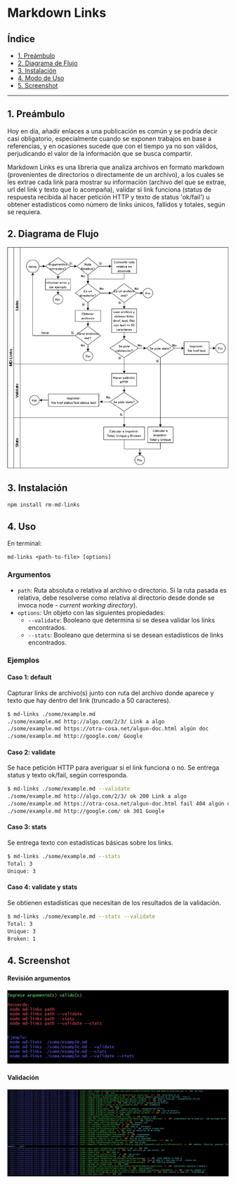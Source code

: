# Markdown Links

## Índice

* [1. Preámbulo](#1-preámbulo)
* [2. Diagrama de Flujo](#2-resumen-del-proyecto)
* [3. Instalación](#3-instalacion)
* [4. Modo de Uso](#4-uso)
* [5. Screenshot](#5-screen)

***

## 1. Preámbulo

Hoy en día, añadir enlaces a una publicación es común y se podría decir casi obligatorio, especialmente cuando se exponen trabajos en base a referencias, y en ocasiones sucede que con el tiempo ya no son válidos, perjudicando el valor de la información que se busca compartir.

Markdown Links es una libreria que analiza archivos en formato markdown (provenientes de directorios o directamente de un archivo), a los cuales se les extrae cada link para mostrar su información (archivo del que se extrae, url del link y texto que lo acompaña), validar si link funciona (status de respuesta recibida al hacer petición HTTP y texto de status 'ok/fail') u obtener estadísticos como número de links únicos, fallidos y totales, según se requiera.

## 2. Diagrama de Flujo

![Flujo](https://github.com/RuthMaureira/SCL012-MD-Links-/blob/development/img/diagramajpg.jpg)

## 3. Instalación

```
npm install rm-md-links
```

## 4. Uso

En terminal:

```
md-links <path-to-file> [options]
```

### Argumentos

* `path`: Ruta absoluta o relativa al archivo o directorio. Si la ruta pasada es
  relativa, debe resolverse como relativa al directorio desde donde se invoca
  node - _current working directory_).
* `options`: Un objeto con las siguientes propiedades:
  - `--validate`: Booleano que determina si se desea validar los links
    encontrados.
  - `--stats`: Booleano que determina si se desean estadísticos de links
    encontrados.

### Ejemplos

#### Caso 1: default

Capturar links de archivo(s) junto con ruta del archivo donde aparece y texto que hay dentro del link (truncado a 50 caracteres).

```sh
$ md-links ./some/example.md
./some/example.md http://algo.com/2/3/ Link a algo
./some/example.md https://otra-cosa.net/algun-doc.html algún doc
./some/example.md http://google.com/ Google
```


#### Caso 2: validate

Se hace petición HTTP para averiguar si el link funciona o no. Se entrega status y texto ok/fail, según corresponda.

```sh
$ md-links ./some/example.md --validate
./some/example.md http://algo.com/2/3/ ok 200 Link a algo
./some/example.md https://otra-cosa.net/algun-doc.html fail 404 algún doc
./some/example.md http://google.com/ ok 301 Google
```


#### Caso 3: stats 

Se entrega texto con estadísticas básicas sobre los links.

```sh
$ md-links ./some/example.md --stats
Total: 3
Unique: 3
```

#### Caso 4: validate y stats

Se obtienen estadísticas que necesitan de los resultados de la validación.

```sh
$ md-links ./some/example.md --stats --validate
Total: 3
Unique: 3
Broken: 1
```

## 4. Screenshot

#### Revisión argumentos

![Flujo](https://github.com/RuthMaureira/SCL012-MD-Links-/blob/development/img/argumentos.jpg)

#### Validación

![Flujo](https://github.com/RuthMaureira/SCL012-MD-Links-/blob/development/img/validatejpg.jpg)

